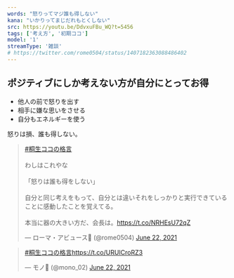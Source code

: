 ```yaml
---
words: "怒りってマジ誰も得しない"
kana: "いかりってまじだれもとくしない"
src: https://youtu.be/DdvxuFBu_WQ?t=5456
tags: ['考え方', '初期ココ']
model: '1'
streamType: '雑談'
# https://twitter.com/rome0504/status/1407182363088486402
---
```


## ポジティブにしか考えない方が自分にとってお得

- 他人の前で怒りを出す
- 相手に嫌な思いをさせる
- 自分もエネルギーを使う

怒りは損、誰も得しない。

<blockquote class="twitter-tweet"><p lang="ja" dir="ltr"><a href="https://twitter.com/hashtag/%E6%A1%90%E7%94%9F%E3%82%B3%E3%82%B3%E3%81%AE%E6%A0%BC%E8%A8%80?src=hash&amp;ref_src=twsrc%5Etfw">#桐生ココの格言</a><br><br>わしはこれやな<br><br>「怒りは誰も得をしない」<br><br>自分と同じ考えをもって、自分とは違いそれをしっかりと実行できていることに感動したことを覚えてる。<br><br>本当に器の大きい方だ、会長は。<a href="https://t.co/NRHEsU72qZ">https://t.co/NRHEsU72qZ</a></p>&mdash; ローマ・アビュース🐉 (@rome0504) <a href="https://twitter.com/rome0504/status/1407182363088486402?ref_src=twsrc%5Etfw">June 22, 2021</a></blockquote> <script async src="https://platform.twitter.com/widgets.js" charset="utf-8"></script>

<blockquote class="twitter-tweet"><p lang="und" dir="ltr"><a href="https://twitter.com/hashtag/%E6%A1%90%E7%94%9F%E3%82%B3%E3%82%B3%E3%81%AE%E6%A0%BC%E8%A8%80?src=hash&amp;ref_src=twsrc%5Etfw">#桐生ココの格言</a><a href="https://t.co/URUICroRZ3">https://t.co/URUICroRZ3</a></p>&mdash; モノ🐉 (@mono_02) <a href="https://twitter.com/mono_02/status/1407236815321329668?ref_src=twsrc%5Etfw">June 22, 2021</a></blockquote> <script async src="https://platform.twitter.com/widgets.js" charset="utf-8"></script>
